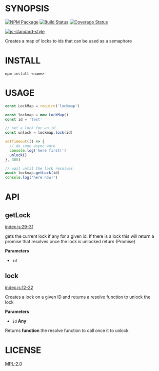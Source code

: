 # SYNOPSIS 
[![NPM Package](https://img.shields.io/npm/v/lockmap.svg?style=flat-square)](https://www.npmjs.org/package/lockmap)
[![Build Status](https://img.shields.io/travis/wanderer/lockmap.svg?branch=master&style=flat-square)](https://travis-ci.org/wanderer/lockmap)
[![Coverage Status](https://img.shields.io/coveralls/wanderer/lockmap.svg?style=flat-square)](https://coveralls.io/r/wanderer/lockmap)

[![js-standard-style](https://cdn.rawgit.com/feross/standard/master/badge.svg)](https://github.com/feross/standard)  

Creates a map of locks to ids that can be used as a semaphore

# INSTALL
`npm install <name>`

# USAGE

```javascript
const LockMap = require('lockmap')

const lockmap = new LockMap()
const id = 'test'

// set a lock for an id
const unlock = lockmap.lock(id)

setTimeout(() => {
  // do some async work
  console.log('here first!')
  unlock()
}, 300)

// wait until the lock resolves
await lockmap.getLock(id)
console.log('here now!')
```

# API

## getLock

[index.js:29-31](https://github.com/wanderer/generic-module/blob/7a91dcb08427a3276a9c9da718c759f1631dc1f5/index.js#L29-L31 "Source code on GitHub")

gets the current lock if any for a given id. If there is a lock this will
return a promise that resolves once the lock is unlocked
return {Promise}

**Parameters**

-   `id`  

## lock

[index.js:12-22](https://github.com/wanderer/generic-module/blob/7a91dcb08427a3276a9c9da718c759f1631dc1f5/index.js#L12-L22 "Source code on GitHub")

Creates a lock on a given ID and returns a resolve function to unlock the
lock

**Parameters**

-   `id` **Any** 

Returns **function** the resolve function to call once it to unlock

# LICENSE
[MPL-2.0](https://tldrlegal.com/license/mozilla-public-license-2.0-(mpl-2))
